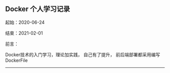 <!--
 * @Author: liushuangdan
 * @Date: 2020-06-24 16:51:26
 * @LastEditTime: 2021-02-01 17:15:05
 * @LastEditors: Please set LastEditors
 * @Description: 
 * @FilePath: \DockerBook\README.md
-->
Docker 个人学习记录
---

起始：2020-06-24

结束：2021-02-01

前言：

Docker技术的入门学习，理论加实践， 自己有了提升， 前后端部署都采用编写DockerFile


---

